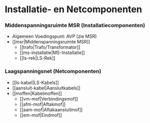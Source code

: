 # Installatie- en Netcomponenten

### Middenspanningsruimte MSR (Installatiecomponenten)
+ Algemeen Voedingspunt: AVP (zie MSR)
+ [[msr|Middenspanningsruimte MSR]]
  + [[trafo|Trafo/Transformator]]
  + [[ms-installatie|MS-Installatie]]
  + [[ls-rek|LS-Rek]]

### Laagspanningsnet (Netcomponenten)
+ [[ls-kabel|LS-Kabels]]
+ [[aansluit-kabel|Aansluitkabels]]
+ [[moffen|Kabelmoffen]]
  + [[vm-mof|Verbindingsmof]]
  + [[afm-mof|Aftakmof]]
  + [[aam-mof|Aftakaansluitmof]]
  + [[em-mof|Eindmof]]

